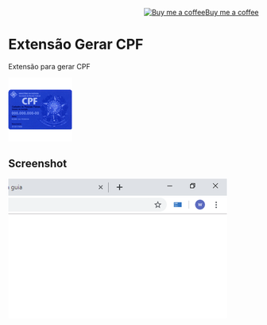 <p align="right"><a target="_blank" href="https://ko-fi.com/wictorchaves"><img src="https://www.buymeacoffee.com/assets/img/BMC-btn-logo.svg" alt="Buy me a coffee">Buy me a coffee</a></p>

# Extensão Gerar CPF
 Extensão para gerar CPF
 
<p><img src="https://github.com/wictorChaves/ExtensaoGerarCPF/raw/master/images/icon128.png"></p>

## Screenshot
 
<p><img src="https://github.com/wictorChaves/ExtensaoGerarCPF/raw/master/screenshot/440x280.png"></p>
